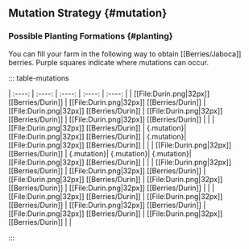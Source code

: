 ## Mutation Strategy {#mutation}

### Possible Planting Formations {#planting}

You can fill your farm in the following way to obtain [[Berries/Jaboca]] berries.
Purple squares indicate where mutations can occur.

::: table-mutations

| :----: | :----: | :----: | :----: | :----: |
| [[File:Durin.png\|32px]] [[Berries/Durin]] | [[File:Durin.png\|32px]] [[Berries/Durin]] | [[File:Durin.png\|32px]] [[Berries/Durin]] | [[File:Durin.png\|32px]] [[Berries/Durin]] | [[File:Durin.png\|32px]] [[Berries/Durin]] | |
| [[File:Durin.png\|32px]] [[Berries/Durin]] | {.mutation}| [[File:Durin.png\|32px]] [[Berries/Durin]] | {.mutation}| [[File:Durin.png\|32px]] [[Berries/Durin]] | |
| [[File:Durin.png\|32px]] [[Berries/Durin]] | {.mutation}| {.mutation}| {.mutation}| [[File:Durin.png\|32px]] [[Berries/Durin]] | |
| [[File:Durin.png\|32px]] [[Berries/Durin]] | [[File:Durin.png\|32px]] [[Berries/Durin]] | [[File:Durin.png\|32px]] [[Berries/Durin]] | [[File:Durin.png\|32px]] [[Berries/Durin]] | [[File:Durin.png\|32px]] [[Berries/Durin]] | |
| [[File:Durin.png\|32px]] [[Berries/Durin]] | [[File:Durin.png\|32px]] [[Berries/Durin]] | [[File:Durin.png\|32px]] [[Berries/Durin]] | [[File:Durin.png\|32px]] [[Berries/Durin]] | [[File:Durin.png\|32px]] [[Berries/Durin]] | |

:::
